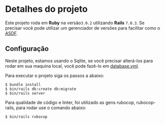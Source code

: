 # Detalhes do projeto

Este projeto roda em **Ruby** na versão`3.0.2` utilizando **Rails** `7.0.3`. Se precisar você pode utilizar um gerenciador de versões para facilitar como o [ASDF](https://www.lucascaton.com.br/2020/02/17/instalacao-do-ruby-do-nodejs-no-ubuntu-linux-usando-asdf).

## Configuração

Neste projeto, estamos usando o Sqlite, se você precisar alterá-los para rodar em sua maquina local, você pode fazê-lo em [database.yml](config/database.yml).

Para executar o projeto siga os passos a abaixo:

```console
$ bundle install
$ bin/rails db:create db:migrate
$ bin/rails server
```

Para qualidade de código e linter, foi utilizado as gens rubocop, rubocop-rails, para rodar use o comando abaixo:

```console
$ bin/rails rubocop
```
